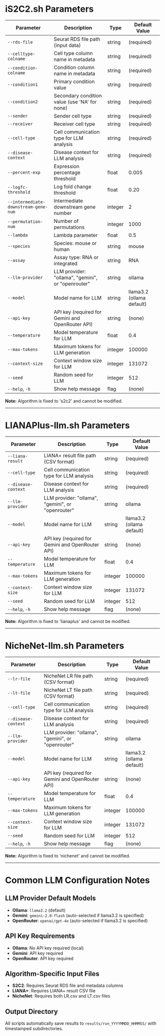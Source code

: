 # iS2C2.sh Parameters

| Parameter                        | Description                                                        | Type     | Default Value                |
|----------------------------------|--------------------------------------------------------------------|----------|------------------------------|
| `--rds-file`                     | Seurat RDS file path (input data)                                  | string   | (required)                   |
| `--celltype-colname`             | Cell type column name in metadata                                  | string   | (required)                   |
| `--condition-colname`            | Condition column name in metadata                                  | string   | (required)                   |
| `--condition1`                   | Primary condition value                                            | string   | (required)                   |
| `--condition2`                   | Secondary condition value (use 'NA' for none)                      | string   | (required)                   |
| `--sender`                       | Sender cell type                                                   | string   | (required)                   |
| `--receiver`                     | Receiver cell type                                                 | string   | (required)                   |
| `--cell-type`                    | Cell communication type for LLM analysis                           | string   | (required)                   |
| `--disease-context`              | Disease context for LLM analysis                                   | string   | (required)                   |
| `--percent-exp`                  | Expression percentage threshold                                    | float    | 0.005                        |
| `--logfc-threshold`              | Log fold change threshold                                          | float    | 0.20                         |
| `--intermediate-downstream-gene-num` | Intermediate downstream gene number                           | integer  | 2                            |
| `--permutation-num`              | Number of permutations                                             | integer  | 1000                         |
| `--lambda`                       | Lambda parameter                                                   | float    | 0.5                          |
| `--species`                      | Species: mouse or human                                            | string   | mouse                        |
| `--assay`                        | Assay type: RNA or integrated                                      | string   | RNA                          |
| `--llm-provider`                 | LLM provider: "ollama", "gemini", or "openrouter"                 | string   | ollama                       |
| `--model`                        | Model name for LLM                                                 | string   | llama3.2 (ollama default)    |
| `--api-key`                      | API key (required for Gemini and OpenRouter API)                  | string   | (none)                       |
| `--temperature`                  | Model temperature for LLM                                          | float    | 0.4                          |
| `--max-tokens`                   | Maximum tokens for LLM generation                                  | integer  | 100000                       |
| `--context-size`                 | Context window size for LLM                                        | integer  | 131072                       |
| `--seed`                         | Random seed for LLM                                                | integer  | 512                          |
| `--help`, `-h`                   | Show help message                                                  | flag     | (none)                       |

**Note:** Algorithm is fixed to 's2c2' and cannot be modified.

---

# LIANAPlus-llm.sh Parameters

| Parameter                        | Description                                                        | Type     | Default Value                |
|----------------------------------|--------------------------------------------------------------------|----------|------------------------------|
| `--liana-result`                 | LIANA+ result file path (CSV format)                               | string   | (required)                   |
| `--cell-type`                    | Cell communication type for LLM analysis                           | string   | (required)                   |
| `--disease-context`              | Disease context for LLM analysis                                   | string   | (required)                   |
| `--llm-provider`                 | LLM provider: "ollama", "gemini", or "openrouter"                 | string   | ollama                       |
| `--model`                        | Model name for LLM                                                 | string   | llama3.2 (ollama default)    |
| `--api-key`                      | API key (required for Gemini and OpenRouter API)                  | string   | (none)                       |
| `--temperature`                  | Model temperature for LLM                                          | float    | 0.4                          |
| `--max-tokens`                   | Maximum tokens for LLM generation                                  | integer  | 100000                       |
| `--context-size`                 | Context window size for LLM                                        | integer  | 131072                       |
| `--seed`                         | Random seed for LLM                                                | integer  | 512                          |
| `--help`, `-h`                   | Show help message                                                  | flag     | (none)                       |

**Note:** Algorithm is fixed to 'lianaplus' and cannot be modified.

---

# NicheNet-llm.sh Parameters

| Parameter                        | Description                                                        | Type     | Default Value                |
|----------------------------------|--------------------------------------------------------------------|----------|------------------------------|
| `--lr-file`                      | NicheNet LR file path (CSV format)                                 | string   | (required)                   |
| `--lt-file`                      | NicheNet LT file path (CSV format)                                 | string   | (required)                   |
| `--cell-type`                    | Cell communication type for LLM analysis                           | string   | (required)                   |
| `--disease-context`              | Disease context for LLM analysis                                   | string   | (required)                   |
| `--llm-provider`                 | LLM provider: "ollama", "gemini", or "openrouter"                 | string   | ollama                       |
| `--model`                        | Model name for LLM                                                 | string   | llama3.2 (ollama default)    |
| `--api-key`                      | API key (required for Gemini and OpenRouter API)                  | string   | (none)                       |
| `--temperature`                  | Model temperature for LLM                                          | float    | 0.4                          |
| `--max-tokens`                   | Maximum tokens for LLM generation                                  | integer  | 100000                       |
| `--context-size`                 | Context window size for LLM                                        | integer  | 131072                       |
| `--seed`                         | Random seed for LLM                                                | integer  | 512                          |
| `--help`, `-h`                   | Show help message                                                  | flag     | (none)                       |

**Note:** Algorithm is fixed to 'nichenet' and cannot be modified.

---

# Common LLM Configuration Notes

## LLM Provider Default Models
- **Ollama**: `llama3.2` (default)
- **Gemini**: `gemini-2.0-flash` (auto-selected if llama3.2 is specified)
- **OpenRouter**: `openai/gpt-4o` (auto-selected if llama3.2 is specified)

## API Key Requirements
- **Ollama**: No API key required (local)
- **Gemini**: API key required
- **OpenRouter**: API key required

## Algorithm-Specific Input Files
- **S2C2**: Requires Seurat RDS file and metadata columns
- **LIANA+**: Requires LIANA+ result CSV file
- **NicheNet**: Requires both LR.csv and LT.csv files

## Output Directory
All scripts automatically save results to `results/run_YYYYMMDD_HHMMSS/` with timestamped subdirectories.

